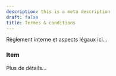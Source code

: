 ```yaml
---
description: this is a meta description
draft: false
title: Termes & conditions
---
```


Règlement interne et aspects légaux ici...

### Item

Plus de détails...
